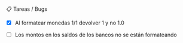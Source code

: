 📋 Tareas / Bugs

- [x] Al formatear monedas 1/1 devolver 1 y no 1.0
- [ ] Los montos en los saldos de los bancos no se están formateando


